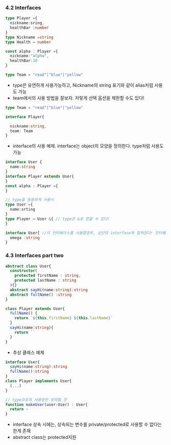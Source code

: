 

### 4.2 Interfaces

```typescript
type Player ={
  nickname:sring,
  healthBar :number
}
type Nickname =string
type Health = number

const alpha : Player ={
  nickname:"alpha",
  healthBar:10
}

type Team = "read"|"blue"|"yellow"

```
- type은 유연하게 사용가능하고, Nickname의 string 표기와 같이 alias처럼 사용도 가능
- team에서의 사용 방법을 잘보자. 저렇게 선택 옵션을 제한할 수도 있다!

```typescript
type Team = "read"|"blue"|"yellow"

interface Player{

  nickname:string,
  team: Team
}
```
- interface의 사용 예제. interface는 object의 모양을 정의한다. type처럼 사용도 가능

```typescript
interface User {
  name:string
}
interface Player extends User{
}
const alpha : Player ={
}

// type을 동등하게 사용시
type User ={
  name:srting
}
type Player = User &{ // type은 &로 받을 수 있다!
}

interface User{ //이 인터페이스를 사용할경우, 상단의 interface와 합쳐진다! 인터페이스는 타입과 달리 결합에 강함.
  omega :string
}

```


### 4.3 Interfaces part two

```typescript
abstract class User{
  constructor(
    protected firstName : string,
    protected lastName : string
  ){}
  abstract sayHi(name:string):string
  abstract fullName() :string
}

class Player extends User{
  fullName() {
    return `${this.firstName} ${this.lastName}`
  }
  sayHi(name:string){
    return ``
  }
}
```
- 추상 클래스 예제


```typescript
interface User{
  sayHi(name:string):string
  fullName():string
}
class Player implements User{
  (...)
}  

// type으로의 사용방안 유의할 것
function makeUser(user:User) : User{
  return ~
}

```
- interface 상속 시에는, 상속되는 변수를 private/protected로 사용할 수 없다는 한계 존재
- abstract class는 protected지원

